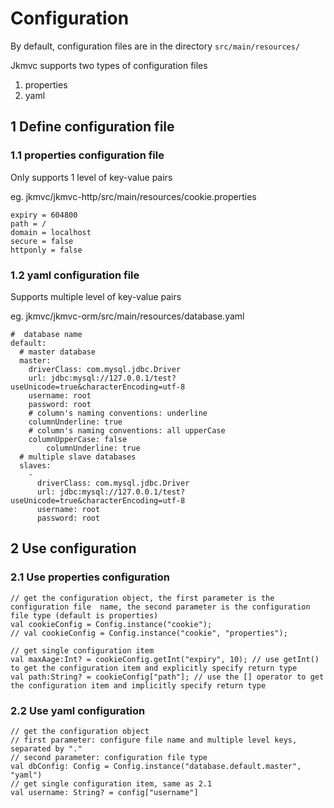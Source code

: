 # Configuration

By default, configuration files are in the directory `src/main/resources/ `

Jkmvc supports two types of configuration files

1. properties
2. yaml

## 1 Define configuration file

### 1.1 properties configuration file

Only supports 1 level of key-value pairs

eg. jkmvc/jkmvc-http/src/main/resources/cookie.properties

```
expiry = 604800
path = /
domain = localhost
secure = false
httponly = false
```

### 1.2 yaml configuration file

Supports multiple level of key-value pairs

eg. jkmvc/jkmvc-orm/src/main/resources/database.yaml

```
#  database name
default:
  # master database
  master:
    driverClass: com.mysql.jdbc.Driver
    url: jdbc:mysql://127.0.0.1/test?useUnicode=true&characterEncoding=utf-8
    username: root
    password: root
    # column's naming conventions: underline
    columnUnderline: true
    # column's naming conventions: all upperCase
    columnUpperCase: false
        columnUnderline: true
  # multiple slave databases
  slaves:
    -
      driverClass: com.mysql.jdbc.Driver
      url: jdbc:mysql://127.0.0.1/test?useUnicode=true&characterEncoding=utf-8
      username: root
      password: root
```

## 2 Use configuration

### 2.1 Use properties configuration

```
// get the configuration object, the first parameter is the configuration file  name, the second parameter is the configuration file type (default is properties)
val cookieConfig = Config.instance("cookie");
// val cookieConfig = Config.instance("cookie", "properties");

// get single configuration item
val maxAage:Int? = cookieConfig.getInt("expiry", 10); // use getInt() to get the configuration item and explicitly specify return type
val path:String? = cookieConfig["path"]; // use the [] operator to get the configuration item and implicitly specify return type
```

### 2.2 Use yaml configuration

```
// get the configuration object
// first parameter: configure file name and multiple level keys, separated by "."
// second parameter: configuration file type
val dbConfig: Config = Config.instance("database.default.master", "yaml")
// get single configuration item, same as 2.1
val username: String? = config["username"]
```
